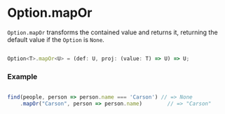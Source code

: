 # Option.mapOr

`Option.mapOr` transforms the contained value and returns it, returning the default value if the `Option` is `None`.

```typescript

Option<T>.mapOr<U> = (def: U, proj: (value: T) => U) => U;

```

### Example

```typescript

find(people, person => person.name === 'Carson') // => None
    .mapOr("Carson", person => person.name)        // => "Carson"

```



